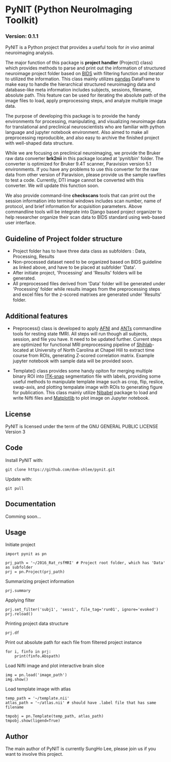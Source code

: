 # PyNIT (Python NeuroImaging Toolkit)
### Version: 0.1.1

PyNIT is a Python project that provides a useful tools for *in vivo*  animal neuroimaging analysis.

The major function of this package is **project handler** (Project() class) which provides methods to parse and print out the information of structured neuroimage project folder based on [BIDS](http://bids.neuroimaging.io) with filtering function and iterator to utilized the information. This class mainly utilizes [pandas](http://pandas.pydata.org) DataFrame to make easy to handle the hierarchical structured neuroimaging data and database-like meta information includes subjects, sessions, filename, absolute path. This feature can be used for iterating the absolute path of the image files to load, apply preprocessing steps, and analyze multiple image data. 

The purpose of developing this package is to provide the handy environments for processing, manipulating, and visualizing neuroimage data for translational and preclinical neuroscientists who are familiar with python language and jupyter notebook environment. Also aimed to make all preprocessing reproducible, and also easy to archive the finished project with well-shaped data structure.

While we are focusing on preclinical neuroimaging, we provide the Bruker raw data converter **brk2nii** in this package located at 'pynit/bin' folder. The converter is optimized for Bruker 9.4T scanner, Paravision version 5.1 environments. If you have any problems to use this converter for the raw data from other version of Paravision, please provide us the sample rawfiles to test a code. Currently, DTI image cannot be converted with this converter. We will update this function soon.

We also provide command-line **checkscans** tools that can print out the session information into terminal windows includes scan number, name of protocol, and brief information for acquisition parameters. Above commandline tools will be integrate into Django based project organizer to help researcher organize their scan data to BIDS standard using web-based user interface.

## Guideline of Project folder structure

- Project folder has to have three data class as subfolders : Data, Processing, Results
- Non-processed dataset need to be organized based on BIDS guideline as linked above, and have to be placed at subfolder 'Data'.
- After initiate project, 'Processing' and 'Results' folders will be generated.
- All preprocessed files derived from 'Data' folder will be generated under 'Processing' folder while results images from the preprocessing steps and excel files for the z-scored matrixes are generated under 'Results' folder.

## Additional features

- Preprocess() class is developed to apply [AFNI](https://afni.nimh.nih.gov) and [ANTs](http://stnava.github.io/ANTs/) commandline tools for resting state fMRI. All steps will run though all subjects, session, and file you have. It need to be updated further. Current steps are optimized for functional MRI preprocessing pipeline of [Shihlab](http://shihlab.org)-located at University of North Carolina at Chapel Hill to extract time course from ROIs, generating Z-scored correlation matrix. Example jupyter notebook with sample data will be provided soon.

- Template() class provides some handy opiton for merging multiple binary ROI into [ITK-snap](http://www.itksnap.org/pmwiki/pmwiki.php) segmentation file with labels, providing some useful methods to manipulate template image such as crop, flip, reslice, swap-axis, and plotting tempalate image with ROIs to generating figure for publication. This class mainly utilize [Nibabel](http://nipy.org/nibabel/) package to load and write Nifti files and [Matplotlib](http://matplotlib.org) to plot image on Jupyter notebook.

## License
PyNIT is licensed under the term of the GNU GENERAL PUBLIC LICENSE Version 3

## Code
Install PyNIT with:
```
git clone https://github.com/dvm-shlee/pynit.git
```

Update with:
```
git pull
```

## Documentation
Comming soon...


## Usage
Initiate project
```
import pynit as pn

prj_path = '~/2016_Rat_rsfMRI' # Project root folder, which has 'Data' as subfolder
prj = pn.Project(prj_path)
```

Summarizing project information
```
prj.summary
```

Applying filter
```
prj.set_filter('subj1', 'sess1', file_tag='run01', ignore='evoked')
prj.reload()
```

Printing project data structure
```
prj.df
```

Print out absolute path for each file from filtered project instance
```
for i, finfo in prj:
    print(finfo.Abspath)
```

Load Nifti image and plot interactive brain slice
```
img = pn.load('image_path')
img.show()
```

Load template image with atlas
```
temp_path = '~/template.nii'
atlas_path = '~/atlas.nii' # should have .label file that has same filename

tmpobj = pn.Template(temp_path, atlas_path)
tmpobj.show(ligend=True)
```

## Author
The main author of PyNIT is currently SungHo Lee, please join us if you want to involve this project.
